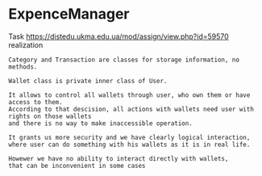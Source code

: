 # ExpenceManager
Task https://distedu.ukma.edu.ua/mod/assign/view.php?id=59570 realization
```
Category and Transaction are classes for storage information, no methods.
```
```
Wallet class is private inner class of User.
```
```
It allows to control all wallets through user, who own them or have access to them. 
According to that descision, all actions with wallets need user with rights on those wallets 
and there is no way to make inaccessible operation.
```
```
It grants us more security and we have clearly logical interaction, 
where user can do something with his wallets as it is in real life.
```
```
Howewer we have no ability to interact directly with wallets, 
that can be inconvenient in some cases
```
